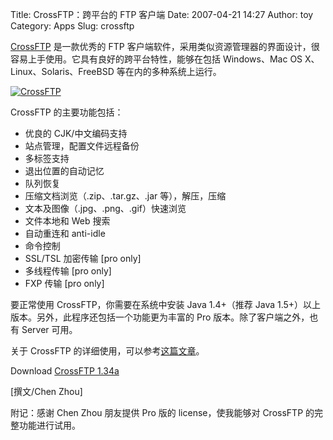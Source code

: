 Title: CrossFTP：跨平台的 FTP 客户端
Date: 2007-04-21 14:27
Author: toy
Category: Apps
Slug: crossftp

[CrossFTP](http://www.crossftp.com/) 是一款优秀的 FTP
客户端软件，采用类似资源管理器的界面设计，很容易上手使用。它具有良好的跨平台特性，能够在包括
Windows、Mac OS X、Linux、Solaris、FreeBSD 等在内的多种系统上运行。

[![CrossFTP](http://i.linuxtoy.org/i/2007/04/crossftp_s.jpg)](http://i.linuxtoy.org/i/2007/04/crossftp.jpg)

CrossFTP 的主要功能包括：

-   优良的 CJK/中文编码支持
-   站点管理，配置文件远程备份
-   多标签支持
-   退出位置的自动记忆
-   队列恢复
-   压缩文档浏览（.zip、.tar.gz、.jar 等），解压，压缩
-   文本及图像（.jpg、.png、.gif）快速浏览
-   文件本地和 Web 搜索
-   自动重连和 anti-idle
-   命令控制
-   SSL/TSL 加密传输 [pro only]
-   多线程传输 [pro only]
-   FXP 传输 [pro only]

要正常使用 CrossFTP，你需要在系统中安装 Java 1.4+（推荐 Java
1.5+）以上版本。另外，此程序还包括一个功能更为丰富的 Pro
版本。除了客户端之外，也有 Server 可用。

关于 CrossFTP
的详细使用，可以参考[这篇文章](http://wiki.ubuntu.org.cn/CrossFTP)。

Download [CrossFTP 1.34a](http://www.crossftp.com/download.htm)

[撰文/Chen Zhou]

附记：感谢 Chen Zhou 朋友提供 Pro 版的 license，使我能够对 CrossFTP
的完整功能进行试用。
